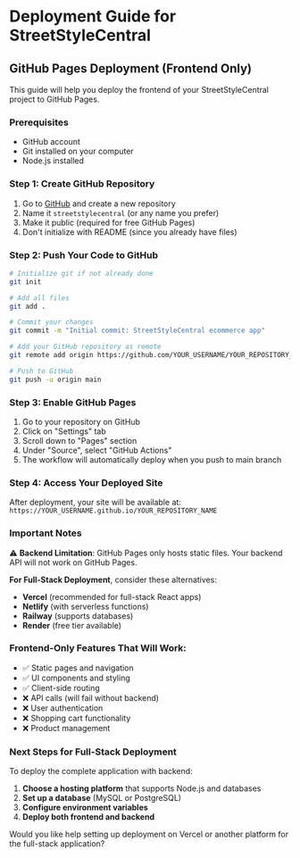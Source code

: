 # Deployment Guide for StreetStyleCentral

## GitHub Pages Deployment (Frontend Only)

This guide will help you deploy the frontend of your StreetStyleCentral project to GitHub Pages.

### Prerequisites
- GitHub account
- Git installed on your computer
- Node.js installed

### Step 1: Create GitHub Repository

1. Go to [GitHub](https://github.com) and create a new repository
2. Name it `streetstylecentral` (or any name you prefer)
3. Make it public (required for free GitHub Pages)
4. Don't initialize with README (since you already have files)

### Step 2: Push Your Code to GitHub

```bash
# Initialize git if not already done
git init

# Add all files
git add .

# Commit your changes
git commit -m "Initial commit: StreetStyleCentral ecommerce app"

# Add your GitHub repository as remote
git remote add origin https://github.com/YOUR_USERNAME/YOUR_REPOSITORY_NAME.git

# Push to GitHub
git push -u origin main
```

### Step 3: Enable GitHub Pages

1. Go to your repository on GitHub
2. Click on "Settings" tab
3. Scroll down to "Pages" section
4. Under "Source", select "GitHub Actions"
5. The workflow will automatically deploy when you push to main branch

### Step 4: Access Your Deployed Site

After deployment, your site will be available at:
`https://YOUR_USERNAME.github.io/YOUR_REPOSITORY_NAME`

### Important Notes

⚠️ **Backend Limitation**: GitHub Pages only hosts static files. Your backend API will not work on GitHub Pages.

**For Full-Stack Deployment**, consider these alternatives:
- **Vercel** (recommended for full-stack React apps)
- **Netlify** (with serverless functions)
- **Railway** (supports databases)
- **Render** (free tier available)

### Frontend-Only Features That Will Work:
- ✅ Static pages and navigation
- ✅ UI components and styling
- ✅ Client-side routing
- ❌ API calls (will fail without backend)
- ❌ User authentication
- ❌ Shopping cart functionality
- ❌ Product management

### Next Steps for Full-Stack Deployment

To deploy the complete application with backend:

1. **Choose a hosting platform** that supports Node.js and databases
2. **Set up a database** (MySQL or PostgreSQL)
3. **Configure environment variables**
4. **Deploy both frontend and backend**

Would you like help setting up deployment on Vercel or another platform for the full-stack application?
